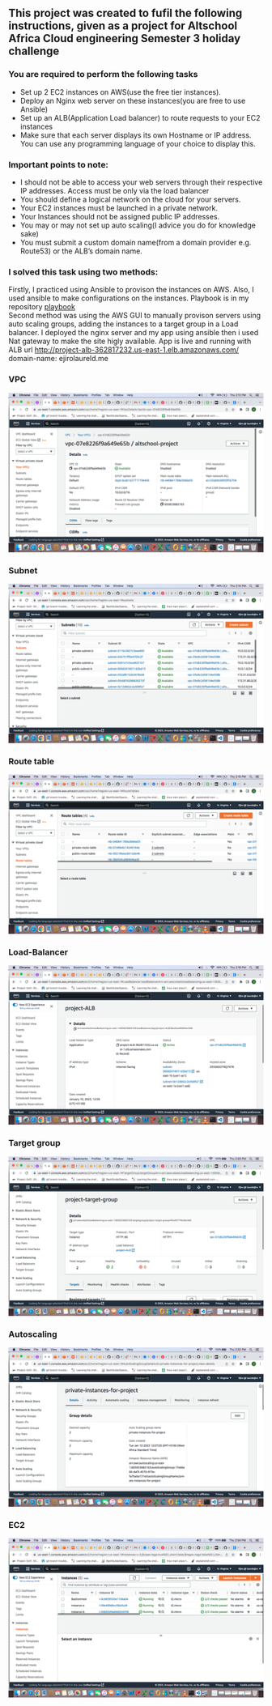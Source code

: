 ## This project was created to fufil the following instructions, given as a project for Altschool Africa Cloud engineering Semester 3 holiday challenge


### You are required to perform the following tasks

- Set up 2 EC2 instances on AWS(use the free tier instances).
- Deploy an Nginx web server on these instances(you are free to use Ansible)
- Set up an ALB(Application Load balancer) to route requests to your EC2 instances
- Make sure that each server displays its own Hostname or IP address. You can use any programming language of your choice to display this.

### Important points to note:

- I should not be able to access your web servers through their respective IP addresses. Access must be only via the load balancer
- You should define a logical network on the cloud for your servers.
- Your EC2 instances must be launched in a private network.
- Your Instances should not be assigned public IP addresses.
- You may or may not set up auto scaling(I advice you do for knowledge sake)
- You must submit a custom domain name(from a domain provider e.g. Route53) or the ALB’s domain name.





### I solved this task using two methods:
Firstly, I practiced using Ansible to provison the instances on AWS. Also, I used ansible to make configurations on the instances. Playbook is in my repository
[playbook](https://github.com/EjiroLaurelD/altschool-cloud-exercises/tree/master/semester3-exercises/hostname/AWS-Ansible)                                                  
Second method was using the AWS GUI to manually provison servers using auto scaling groups, adding the instances to a target group in a Load balancer. 
I deployed the nginx server and my app using ansible then i used Nat gateway to make the site higly available.
App is live and running with ALB url http://project-alb-362817232.us-east-1.elb.amazonaws.com/
 domain-name: ejirolaureld.me
 
### VPC
![VPC](../hostname//vpc.png)

### Subnet
![subnet](../hostname/subnets.png)

### Route table
![routetable](../hostname/route-table.png)

### Load-Balancer
![Loadbalancer](../hostname/lb.png)

### Target group
![targetgroup](../hostname/target-group.png)

### Autoscaling
![Autoscaling](../hostname/autoscaling.png)

### EC2
![instance](../hostname/instance.png)





